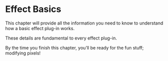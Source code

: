 # Effect Basics

This chapter will provide all the information you need to know to understand how a basic effect plug-in works.

These details are fundamental to every effect plug-in.

By the time you finish this chapter, you’ll be ready for the fun stuff; modifying pixels!
